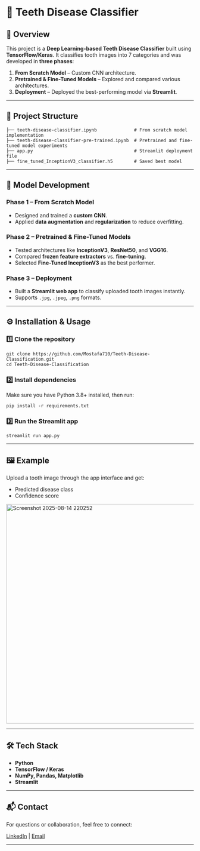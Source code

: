 # 🦷 Teeth Disease Classifier

## 📌 Overview

This project is a **Deep Learning-based Teeth Disease Classifier** built using **TensorFlow/Keras**. It classifies tooth images into 7 categories and was developed in **three phases**:

1. **From Scratch Model** – Custom CNN architecture.  
2. **Pretrained & Fine-Tuned Models** – Explored and compared various architectures.  
3. **Deployment** – Deployed the best-performing model via **Streamlit**.

---

## 📂 Project Structure

```
├── teeth-disease-classifier.ipynb              # From scratch model implementation
├── teeth-disease-classifier-pre-trained.ipynb  # Pretrained and fine-tuned model experiments
├── app.py                                      # Streamlit deployment file
├── fine_tuned_InceptionV3_classifier.h5        # Saved best model
```

---

## 🧠 Model Development

### Phase 1 – From Scratch Model
- Designed and trained a **custom CNN**.
- Applied **data augmentation** and **regularization** to reduce overfitting.

### Phase 2 – Pretrained & Fine-Tuned Models
- Tested architectures like **InceptionV3**, **ResNet50**, and **VGG16**.
- Compared **frozen feature extractors** vs. **fine-tuning**.
- Selected **Fine-Tuned InceptionV3** as the best performer.

### Phase 3 – Deployment
- Built a **Streamlit web app** to classify uploaded tooth images instantly.
- Supports `.jpg`, `.jpeg`, `.png` formats.

---

## ⚙️ Installation & Usage

### 1️⃣ Clone the repository
```
git clone https://github.com/Mostafa710/Teeth-Disease-Classification.git
cd Teeth-Disease-Classification
```

### 2️⃣ Install dependencies
Make sure you have Python 3.8+ installed, then run:
```
pip install -r requirements.txt
```

### 3️⃣ Run the Streamlit app
```
streamlit run app.py
```

---

## 🖼️ Example

Upload a tooth image through the app interface and get:
- Predicted disease class
- Confidence score
<img width="1096" height="588" alt="Screenshot 2025-08-14 220252" src="https://github.com/user-attachments/assets/52a559ec-5931-4333-8700-cd086fffed93" />

---

## 🛠 Tech Stack

- **Python**
- **TensorFlow / Keras**
- **NumPy, Pandas, Matplotlib**
- **Streamlit**

---

## 📬 Contact

For questions or collaboration, feel free to connect:

[LinkedIn](https://www.linkedin.com/in/mostafa-mamdouh-80b110228) | [Email](mailto:mostafamamdouh710@gmail.com)

---
